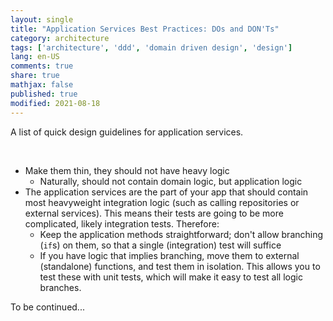 ```yaml
---
layout: single
title: "Application Services Best Practices: DOs and DON'Ts"
category: architecture
tags: ['architecture', 'ddd', 'domain driven design', 'design']
lang: en-US
comments: true
share: true
mathjax: false
published: true
modified: 2021-08-18
---
```


A list of quick design guidelines for application services.

<!--more-->

<br>

- Make them thin, they should not have heavy logic
  - Naturally, should not contain domain logic, but application logic
- The application services are the part of your app that should contain most heavyweight integration logic (such as calling repositories or external services). This
means their tests are going to be more complicated, likely integration tests. Therefore:
  - Keep the application methods straightforward; don't allow branching (`if`s) on them, so that a single (integration) test will suffice
  - If you have logic that implies branching, move them to external (standalone) functions, and test them in isolation. This allows you to test these with unit tests, which
  will make it easy to test all logic branches.
  
To be continued...
